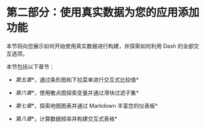 # 第二部分：使用真实数据为您的应用添加功能

本节将向您展示如何开始使用真实数据进行构建，并探索如何利用 Dash 的全部交互选项。

本节包括以下章节：

+   *第五章**，通过条形图和下拉菜单进行交互式比较值*

+   *第六章**，使用散点图探索变量并通过滑块过滤子集*

+   *第七章**，探索地图图表并通过 Markdown 丰富您的仪表板*

+   *第八章**，计算数据频率并构建交互式表格*
